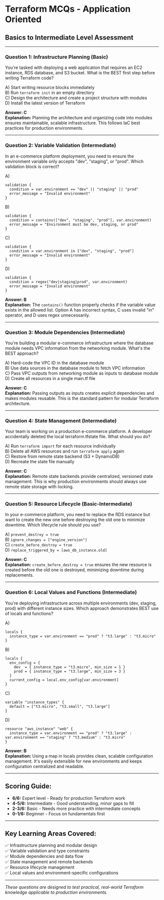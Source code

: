 # Terraform MCQs - Application Oriented
## Basics to Intermediate Level Assessment

---

### Question 1: Infrastructure Planning (Basic)
You're tasked with deploying a web application that requires an EC2 instance, RDS database, and S3 bucket. What is the BEST first step before writing Terraform code?

A) Start writing resource blocks immediately  
B) Run `terraform init` in an empty directory  
C) Design the architecture and create a project structure with modules  
D) Install the latest version of Terraform  

**Answer: C**  
**Explanation:** Planning the architecture and organizing code into modules ensures maintainable, scalable infrastructure. This follows IaC best practices for production environments.

---

### Question 2: Variable Validation (Intermediate)
In an e-commerce platform deployment, you need to ensure the environment variable only accepts "dev", "staging", or "prod". Which validation block is correct?

A) 
```hcl
validation {
  condition = var.environment == "dev" || "staging" || "prod"
  error_message = "Invalid environment"
}
```

B)
```hcl
validation {
  condition = contains(["dev", "staging", "prod"], var.environment)
  error_message = "Environment must be dev, staging, or prod"
}
```

C)
```hcl
validation {
  condition = var.environment in ["dev", "staging", "prod"]
  error_message = "Invalid environment"
}
```

D)
```hcl
validation {
  condition = regex("dev|staging|prod", var.environment)
  error_message = "Invalid environment"
}
```

**Answer: B**  
**Explanation:** The `contains()` function properly checks if the variable value exists in the allowed list. Option A has incorrect syntax, C uses invalid "in" operator, and D uses regex unnecessarily.

---

### Question 3: Module Dependencies (Intermediate)
You're building a modular e-commerce infrastructure where the database module needs VPC information from the networking module. What's the BEST approach?

A) Hard-code the VPC ID in the database module  
B) Use data sources in the database module to fetch VPC information  
C) Pass VPC outputs from networking module as inputs to database module  
D) Create all resources in a single main.tf file  

**Answer: C**  
**Explanation:** Passing outputs as inputs creates explicit dependencies and makes modules reusable. This is the standard pattern for modular Terraform architecture.

---

### Question 4: State Management (Intermediate)
Your team is working on a production e-commerce platform. A developer accidentally deleted the local terraform.tfstate file. What should you do?

A) Run `terraform import` for each resource individually  
B) Delete all AWS resources and run `terraform apply` again  
C) Restore from remote state backend (S3 + DynamoDB)  
D) Recreate the state file manually  

**Answer: C**  
**Explanation:** Remote state backends provide centralized, versioned state management. This is why production environments should always use remote state storage with locking.

---

### Question 5: Resource Lifecycle (Basic-Intermediate)
In your e-commerce platform, you need to replace the RDS instance but want to create the new one before destroying the old one to minimize downtime. Which lifecycle rule should you use?

A) `prevent_destroy = true`  
B) `ignore_changes = ["engine_version"]`  
C) `create_before_destroy = true`  
D) `replace_triggered_by = [aws_db_instance.old]`  

**Answer: C**  
**Explanation:** `create_before_destroy = true` ensures the new resource is created before the old one is destroyed, minimizing downtime during replacements.

---

### Question 6: Local Values and Functions (Intermediate)
You're deploying infrastructure across multiple environments (dev, staging, prod) with different instance sizes. Which approach demonstrates BEST use of locals and functions?

A)
```hcl
locals {
  instance_type = var.environment == "prod" ? "t3.large" : "t3.micro"
}
```

B)
```hcl
locals {
  env_config = {
    dev  = { instance_type = "t3.micro", min_size = 1 }
    prod = { instance_type = "t3.large", min_size = 3 }
  }
  current_config = local.env_config[var.environment]
}
```

C)
```hcl
variable "instance_types" {
  default = ["t3.micro", "t3.small", "t3.large"]
}
```

D)
```hcl
resource "aws_instance" "web" {
  instance_type = var.environment == "prod" ? "t3.large" : var.environment == "staging" ? "t3.medium" : "t3.micro"
}
```

**Answer: B**  
**Explanation:** Using a map in locals provides clean, scalable configuration management. It's easily extensible for new environments and keeps configuration centralized and readable.

---

## Scoring Guide:
- **6/6:** Expert level - Ready for production Terraform work
- **4-5/6:** Intermediate - Good understanding, minor gaps to fill
- **2-3/6:** Basic - Needs more practice with intermediate concepts
- **0-1/6:** Beginner - Focus on fundamentals first

---

## Key Learning Areas Covered:
✅ Infrastructure planning and modular design  
✅ Variable validation and type constraints  
✅ Module dependencies and data flow  
✅ State management and remote backends  
✅ Resource lifecycle management  
✅ Local values and environment-specific configurations  

---

*These questions are designed to test practical, real-world Terraform knowledge applicable to production environments.*